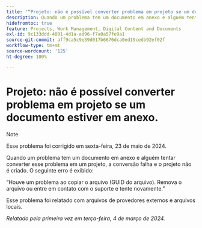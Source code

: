 ```yaml
---
title: '“Projeto: não é possível converter problema em projeto se um documento estiver em anexo”'
description: Quando um problema tem um documento em anexo e alguém tentar converter esse problema em um projeto, a conversão falha e o projeto não é criado. Um erro é exibido.
hidefromtoc: true
feature: Projects, Work Management, Digital Content and Documents
exl-id: 9c133ddd-4001-4d1a-ad96-f7a0a57fe9a1
source-git-commit: aff9ca5c9e39d017b6676dca0ed19cedb92ef02f
workflow-type: tm+mt
source-wordcount: '125'
ht-degree: 100%

---
```


# Projeto: não é possível converter problema em projeto se um documento estiver em anexo.

>[!NOTE]
>
>Esse problema foi corrigido em sexta-feira, 23 de maio de 2024.

Quando um problema tem um documento em anexo e alguém tentar converter esse problema em um projeto, a conversão falha e o projeto não é criado. O seguinte erro é exibido:

“Houve um problema ao copiar o arquivo (GUID do arquivo). Remova o arquivo ou entre em contato com o suporte e tente novamente.”

Esse problema foi relatado com arquivos de provedores externos e arquivos locais.

_Relatado pela primeira vez em terça-feira, 4 de março de 2024._
